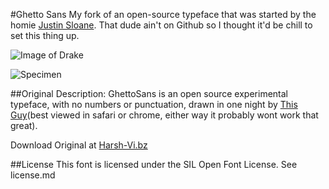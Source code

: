 #Ghetto Sans
My fork of an open-source typeface that was started by the homie [Justin Sloane](http://justinsloane.com). That dude ain't on Github so I thought it'd be chill to set this thing up.

![Image of Drake](http://www.harsh-vi.bz/kenDrake.jpg)

![Specimen](http://i.imgur.com/iEPMlH9.png)

##Original Description:
GhettoSans is an open source experimental typeface, with no numbers or punctuation, drawn in one night by [This Guy](http://justinsloane.com)(best viewed in safari or chrome, either way it probably wont work that great).

Download Original at [Harsh-Vi.bz](http://harsh-vi.bz)


##License
This font is licensed under the SIL Open Font License. See license.md